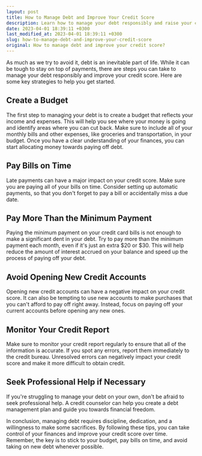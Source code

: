 ```yaml
---
layout: post
title: How to Manage Debt and Improve Your Credit Score
description: Learn how to manage your debt responsibly and raise your credit score with these helpful tips.
date: 2023-04-01 18:39:11 +0300
last_modified_at: 2023-04-01 18:39:11 +0300
slug: how-to-manage-debt-and-improve-your-credit-score
original: How to manage debt and improve your credit score?
---
```

As much as we try to avoid it, debt is an inevitable part of life. While it can be tough to stay on top of payments, there are steps you can take to manage your debt responsibly and improve your credit score. Here are some key strategies to help you get started.

## Create a Budget

The first step to managing your debt is to create a budget that reflects your income and expenses. This will help you see where your money is going and identify areas where you can cut back. Make sure to include all of your monthly bills and other expenses, like groceries and transportation, in your budget. Once you have a clear understanding of your finances, you can start allocating money towards paying off debt.

## Pay Bills on Time

Late payments can have a major impact on your credit score. Make sure you are paying all of your bills on time. Consider setting up automatic payments, so that you don't forget to pay a bill or accidentally miss a due date. 

## Pay More Than the Minimum Payment

Paying the minimum payment on your credit card bills is not enough to make a significant dent in your debt. Try to pay more than the minimum payment each month, even if it's just an extra $20 or $30. This will help reduce the amount of interest accrued on your balance and speed up the process of paying off your debt.

## Avoid Opening New Credit Accounts

Opening new credit accounts can have a negative impact on your credit score. It can also be tempting to use new accounts to make purchases that you can't afford to pay off right away. Instead, focus on paying off your current accounts before opening any new ones.

## Monitor Your Credit Report

Make sure to monitor your credit report regularly to ensure that all of the information is accurate. If you spot any errors, report them immediately to the credit bureau. Unresolved errors can negatively impact your credit score and make it more difficult to obtain credit.

## Seek Professional Help if Necessary

If you're struggling to manage your debt on your own, don't be afraid to seek professional help. A credit counselor can help you create a debt management plan and guide you towards financial freedom.

In conclusion, managing debt requires discipline, dedication, and a willingness to make some sacrifices. By following these tips, you can take control of your finances and improve your credit score over time. Remember, the key is to stick to your budget, pay bills on time, and avoid taking on new debt whenever possible.